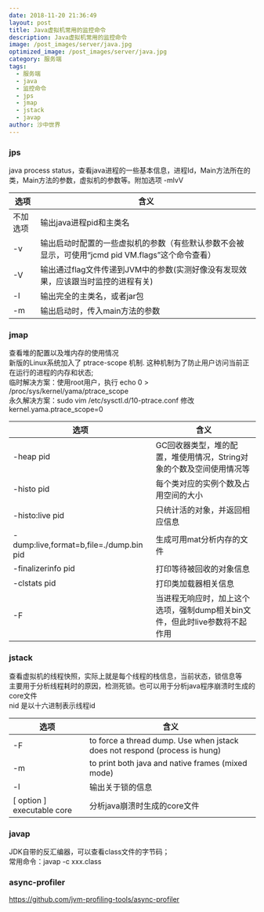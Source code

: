 ```yaml
---
date: 2018-11-20 21:36:49
layout: post
title: Java虚拟机常用的监控命令
description: Java虚拟机常用的监控命令
image: /post_images/server/java.jpg
optimized_image: /post_images/server/java.jpg
category: 服务端
tags:
  - 服务端
  - java
  - 监控命令
  - jps
  - jmap
  - jstack
  - javap
author: 沙中世界
---
```


### jps
java process status，查看java进程的一些基本信息，进程Id，Main方法所在的类，Main方法的参数，虚拟机的参数等。附加选项 -mlvV

选项|含义
--|--
不加选项|输出java进程pid和主类名
-v|输出启动时配置的一些虚拟机的参数（有些默认参数不会被显示，可使用“jcmd pid VM.flags”这个命令查看）
-V|输出通过flag文件传递到JVM中的参数(实测好像没有发现效果，应该跟当时监控的进程有关)
-l|输出完全的主类名，或者jar包
-m|输出启动时，传入main方法的参数

### jmap
查看堆的配置以及堆内存的使用情况<br>
新版的Linux系统加入了 ptrace-scope 机制. 这种机制为了防止用户访问当前正在运行的进程的内存和状态;<br>
临时解决方案：使用root用户，执行  echo 0 > /proc/sys/kernel/yama/ptrace_scope<br>
永久解决方案：sudo vim  /etc/sysctl.d/10-ptrace.conf   修改kernel.yama.ptrace_scope=0<br>

选项|含义
--|--
-heap pid|GC回收器类型，堆的配置，堆使用情况，String对象的个数及空间使用情况等
-histo pid|每个类对应的实例个数及占用空间的大小
-histo:live pid| 只统计活的对象，并返回相应信息
-dump:live,format=b,file=./dump.bin pid|生成可用mat分析内存的文件
-finalizerinfo pid|打印等待被回收的对象信息
-clstats pid|打印类加载器相关信息
-F|当进程无响应时，加上这个选项，强制dump相关bin文件，但此时live参数将不起作用

### jstack
查看虚拟机的线程快照，实际上就是每个线程的栈信息，当前状态，锁信息等<br>
主要用于分析线程耗时的原因，检测死锁。也可以用于分析java程序崩溃时生成的core文件<br>
nid 是以十六进制表示线程id

选项|含义
--|--
-F |to force a thread dump. Use when jstack <pid> does not respond (process is hung)
-m |to print both java and native frames (mixed mode)
-l |输出关于锁的信息
[ option ] executable core|分析java崩溃时生成的core文件

### javap
JDK自带的反汇编器，可以查看class文件的字节码；<br>
常用命令：javap -c xxx.class

### async-profiler
https://github.com/jvm-profiling-tools/async-profiler
